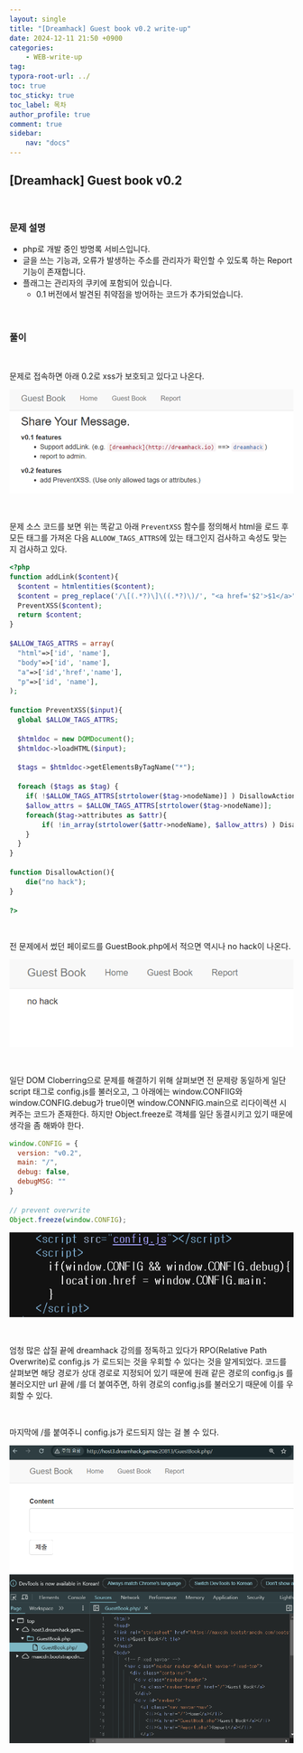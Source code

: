 ```yaml
---
layout: single
title: "[Dreamhack] Guest book v0.2 write-up"
date: 2024-12-11 21:50 +0900
categories: 
    - WEB-write-up
tag:
typora-root-url: ../
toc: true
toc_sticky: true
toc_label: 목차
author_profile: true
comment: true
sidebar:
    nav: "docs"
---
```


## [Dreamhack] Guest book v0.2

<br>

### 문제 설명

- php로 개발 중인 방명록 서비스입니다.
- 글을 쓰는 기능과, 오류가 발생하는 주소를 관리자가 확인할 수 있도록 하는 Report기능이 존재합니다.
- 플래그는 관리자의 쿠키에 포함되어 있습니다.
  - 0.1 버전에서 발견된 취약점을 방어하는 코드가 추가되었습니다.

<br>

### 풀이

<br>

문제로 접속하면 아래 0.2로 xss가 보호되고 있다고 나온다.

![{A84268A5-52BA-4DF7-B4BE-9A0D874C5A09}](/images/2024-12-11-Guest-book-v02/{A84268A5-52BA-4DF7-B4BE-9A0D874C5A09}.png)

<br>

문제 소스 코드를 보면 위는 똑같고 아래 `PreventXSS` 함수를 정의해서 html을 로드 후 모든 태그를 가져온 다음 `ALLOOW_TAGS_ATTRS`에 있는 태그인지 검사하고 속성도 맞는지 검사하고 있다.

```php
<?php
function addLink($content){
  $content = htmlentities($content);
  $content = preg_replace('/\[(.*?)\]\((.*?)\)/', "<a href='$2'>$1</a>", $content);
  PreventXSS($content);
  return $content;
}

$ALLOW_TAGS_ATTRS = array(
  "html"=>['id', 'name'],
  "body"=>['id', 'name'],
  "a"=>['id','href','name'],
  "p"=>['id', 'name'],
);

function PreventXSS($input){
  global $ALLOW_TAGS_ATTRS;

  $htmldoc = new DOMDocument();
  $htmldoc->loadHTML($input);

  $tags = $htmldoc->getElementsByTagName("*");
    
  foreach ($tags as $tag) {
    if( !$ALLOW_TAGS_ATTRS[strtolower($tag->nodeName)] ) DisallowAction();
    $allow_attrs = $ALLOW_TAGS_ATTRS[strtolower($tag->nodeName)];
    foreach($tag->attributes as $attr){
        if( !in_array(strtolower($attr->nodeName), $allow_attrs) ) DisallowAction();
    }
  }
}

function DisallowAction(){
	die("no hack");
}

?>
```

<br>

전 문제에서 썼던 페이로드를 GuestBook.php에서 적으면 역시나 no hack이 나온다.

![{2824A1BA-F27F-4416-8C0F-54B3E7201C95}](/images/2024-12-11-Guest-book-v02/{2824A1BA-F27F-4416-8C0F-54B3E7201C95}.png)

<br>

일단 DOM Cloberring으로 문제를 해결하기 위해 살펴보면 전 문제랑 동일하게 일단 script 태그로 config.js를 불러오고, 그 아래에는 window.CONFIIG와 window.CONFIG.debug가 true이면 window.CONNFIG.main으로 리다이렉션 시켜주는 코드가 존재한다. 하지만 Object.freeze로 객체를 일단 동결시키고 있기 때문에 생각을 좀 해봐야 한다.

```javascript
window.CONFIG = {
  version: "v0.2",
  main: "/",
  debug: false,
  debugMSG: ""
}

// prevent overwrite
Object.freeze(window.CONFIG);
```

![{250858A2-4C33-4DA2-B8B1-B00DAD8D571E}](/images/2024-12-11-Guest-book-v02/{250858A2-4C33-4DA2-B8B1-B00DAD8D571E}.png)

<br>

엄청 많은 삽질 끝에 dreamhack 강의를 정독하고 있다가 RPO(Relative Path Overwrite)로 config.js 가 로드되는 것을 우회할 수 있다는 것을 알게되었다. 코드를 살펴보면 해당 경로가 상대 경로로 지정되어 있기 때문에 원래 같은 경로의 config.js 를 불러오지만 url 끝에 /를 더 붙여주면,   하위 경로의 config.js를 불러오기 때문에 이를 우회할 수 있다.

<br>

마지막에 /를 붙여주니 config.js가 로드되지 않는 걸 볼 수 있다.

![{53B44696-65AD-44BF-9A72-4EA75AB89A24}](/images/2024-12-11-Guest-book-v02/{53B44696-65AD-44BF-9A72-4EA75AB89A24}.png)

<br>

